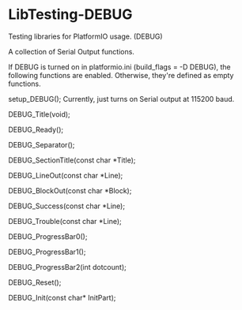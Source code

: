 # LibTesting-DEBUG
Testing libraries for PlatformIO usage. (DEBUG)

A collection of Serial Output functions.

If DEBUG is turned on in platformio.ini (build_flags = -D DEBUG), the following functions are enabled.  Otherwise, they're defined as empty functions.

setup_DEBUG();
    Currently, just turns on Serial output at 115200 baud.

DEBUG_Title(void);

DEBUG_Ready();

DEBUG_Separator();

DEBUG_SectionTitle(const char *Title);

DEBUG_LineOut(const char *Line);

DEBUG_BlockOut(const char *Block);

DEBUG_Success(const char *Line);

DEBUG_Trouble(const char *Line);

DEBUG_ProgressBar0();

DEBUG_ProgressBar1();

DEBUG_ProgressBar2(int dotcount);

DEBUG_Reset();

DEBUG_Init(const char* InitPart);